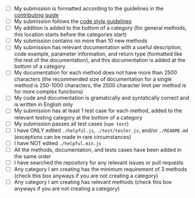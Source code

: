 <!-- Thank you for taking the time to work on a Pull Request for this project! -->
<!-- To ensure your PR is dealt with swiftly please check the following: -->
- [ ] My submission is formatted according to the guidelines in the [contributing guide](/CONTRIBUTING.md)
- [ ] My submission follows the [code style guidelines](/CONTRIBUTING.md#code-style)
- [ ] My addition is added to the bottom of a category (for general methods, this location starts before the categories start)
- [ ] My submission contains no more than 10 new methods
- [ ] My submission has relevant documentation with a useful description, code example, parameter information, and return type (formatted like the rest of the documentation), and this documentation is added at the bottom of a category
- [ ] My documentation for each method does not have more than 2500 characters (the recommended size of documentation for a single method is 250-1000 characters, the 2500 character limit per method is for more complex functions)
- [ ] My code and documentation is gramatically and syntatically correct and is written in English only
- [ ] My submission has at least 1 test case for each method, added to the relevant testing category at the bottom of a category
- [ ] My submission passes all test cases (`npm test`)
- [ ] I have ONLY edited `./helpful.js`, `./test/tester.js`, and/or `./README.md` (exceptions can be made in rare circumstances) 
- [ ] I have NOT edited `./helpful.min.js`
- [ ] All the methods, documentation, and tests cases have been added in the same order
- [ ] I have searched the repository for any relevant issues or pull requests
- [ ] Any category I am creating has the minimum requirement of 3 methods (check this box anyways if you are not creating a category)
- [ ] Any category I am creating has relevant methods (check this box anyways if you are not creating a category)